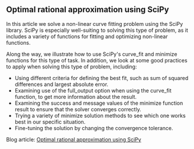 ## Optimal rational approximation using SciPy
In this article we solve a non-linear curve fitting problem using the SciPy library. SciPy is especially well-suiting to solving this type of problem, as it includes a variety of functions for fitting and optimizing non-linear functions.

Along the way, we illustrate how to use SciPy's curve_fit and minimize functions for this type of task. In addition, we look at some good practices to apply when solving this type of problem, including:
- Using different criteria for defining the best fit, such as sum of squared differences and largest absolute error.
- Examining use of the full_output option when using the curve_fit function, to get more information about the result.
- Examining the success and message values of the minimize function result to ensure that the solver converges correctly.
- Trying a variety of minimize solution methods to see which one works best in our specific situation.
- Fine-tuning the solution by changing the convergence tolerance.

Blog article: [Optimal rational approximation using SciPy](https://www.solvermax.com/blog/optimal-rational-approximation-using-scipy)
